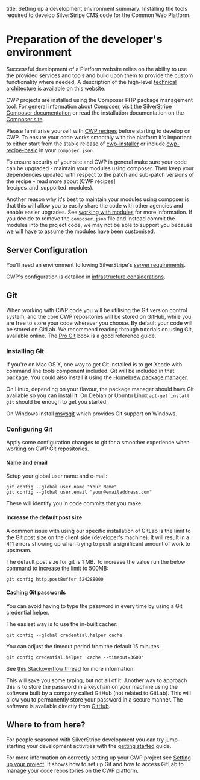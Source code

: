 title: Setting up a development environment
summary: Installing the tools required to develop SilverStripe CMS code for the Common Web Platform.

# Preparation of the developer's environment

Successful development of a Platform website relies on the ability to use the provided services and tools and build upon
them to provide the custom functionality where needed. A description of the high-level [technical architecture](https://www.cwp.govt.nz/about/technical-and-architecture-information/)
is available on this website.

CWP projects are installed using the Composer PHP package management tool. For general information about Composer, visit
the [SilverStripe Composer documentation](https://docs.silverstripe.org/en/3/getting_started/composer/) or read the
installation documentation on the [Composer site](http://getcomposer.org/doc/00-intro.md).

Please familiarise yourself with [CWP recipes](recipes_and_supported_modules) before starting to develop on CWP. To ensure your code works
smoothly with the platform it's important to either start from the stable release of
[cwp-installer](https://gitlab.cwp.govt.nz/cwp/cwp-installer/) or include
[cwp-recipe-basic](https://gitlab.cwp.govt.nz/cwp/cwp-recipe-basic/) in your `composer.json`.

<div class="notice" markdown='1'>
To ensure security of your site and CWP in general make sure your code can be upgraded - maintain your modules using
composer. Then keep your dependencies updated with respect to the patch and sub-patch versions of the recipe - read
more about [CWP recipes](recipes_and_supported_modules).
</div>

Another reason why it's best to maintain your modules using composer is that this will allow you to easily share the
code with other agencies and enable easier upgrades. See [working with modules](working_with_modules)
for more information. If you decide to remove the `composer.json` file and instead commit the modules into the project code, we may not be able to support you because we will have to assume the modules have been customised.

## Server Configuration

You'll need an environment following SilverStripe's
[server requirements](https://docs.silverstripe.org/en/4/getting_started/server_requirements/).

CWP's configuration is detailed in [infrastructure considerations](infrastructural_considerations).

## Git

When working with CWP code you will be utilising the Git version control system, and the core CWP repositories will be stored on GitHub, while you are free to store your code wherever you choose. By default your code will be stored on GitLab. We recommend reading through tutorials on using Git, available online. The [Pro Git](http://git-scm.com/book) book is a good reference guide.

### Installing Git

If you're on Mac OS X, one way to get Git installed is to get Xcode with command line tools component included. Git will
be included in that package. You could also install it using the [Homebrew package manager](https://brew.sh).

On Linux, depending on your flavour, the package manager should have Git available so you can install it.  On Debian or
Ubuntu Linux `apt-get install git` should be enough to get you started.

On Windows install [msysgit](http://msysgit.github.com/) which provides Git support on Windows.

### Configuring Git
Apply some configuration changes to git for a smoother experience when working on CWP Git repositories.

#### Name and email
Setup your global user name and e-mail:

	git config --global user.name "Your Name"
	git config --global user.email "your@emailaddress.com"

These will identify you in code commits that you make.

#### Increase the default post size

A common issue with using our specific installation of GitLab is the limit to the Git post size on the client side
(developer's machine). It will result in a 411 errors showing up when trying to push a significant amount of work to
upstream.

The default post size for git is 1 MB. To increase the value run the below command to increase the limit to 500MB:

	git config http.postBuffer 524288000

#### Caching Git passwords

You can avoid having to type the password in every time by using a Git credential helper.

The easiest way is to use the in-built cacher:

	git config --global credential.helper cache

You can adjust the timeout period from the default 15 minutes:

	git config credential.helper 'cache --timeout=3600'

See [this Stackoverflow thread](http://stackoverflow.com/questions/5343068/is-there-a-way-to-skip-password-typing-when-using-https-github)
for more information.

This will save you some typing, but not all of it. Another way to approach this is to store the password in a keychain
on your machine using the software built by a company called GitHub (not related to GitLab). This will allow you to permanently store your password in a secure manner. The software is available directly from
[GitHub](https://help.github.com/articles/set-up-git).

## Where to from here?

For people seasoned with SilverStripe development you can try jump-starting your development activities with the
[getting started](/getting_started) guide.

For more information on correctly setting up your CWP project see [Setting up your project](setting_up_your_project). It shows how to set up Git and how to access GitLab to manage your code repositories on the CWP platform.
